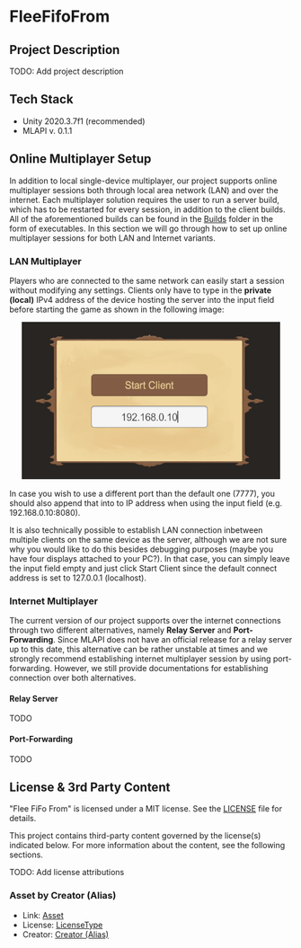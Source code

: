 # FleeFifoFrom

## Project Description

TODO: Add project description

## Tech Stack

* Unity 2020.3.7f1 (recommended)
* MLAPI v. 0.1.1

## Online Multiplayer Setup

In addition to local single-device multiplayer, our project supports online multiplayer sessions both through local area network (LAN) and over the internet. Each multiplayer solution requires the user to run a server build, which has to be restarted for every session, in addition to the client builds. All of the aforementioned builds can be found in the [Builds]() folder in the form of executables. In this section we will go through how to set up online multiplayer sessions for both LAN and Internet variants. 

### LAN Multiplayer

Players who are connected to the same network can easily start a session without modifying any settings. Clients only have to type in the **private (local)** IPv4 address of the device hosting the server into the input field before starting the game as shown in the following image:

<p align="center">
  <img width="460" height="280" src=https://github.com/metul/FleeFifoFrom/blob/networking_merge/Docs/ConnectionUI_Filled.PNG "Connection UI">
</p>


In case you wish to use a different port than the default one (7777), you should also append that into to IP address when using the input field (e.g. 192.168.0.10:8080).

It is also technically possible to establish LAN connection inbetween multiple clients on the same device as the server, although we are not sure why you would like to do this besides debugging purposes (maybe you have four displays attached to your PC?). In that case, you can simply leave the input field empty and just click Start Client since the default connect address is set to 127.0.0.1 (localhost).

### Internet Multiplayer

The current version of our project supports over the internet connections through two different alternatives, namely **Relay Server** and **Port-Forwarding**. Since MLAPI does not have an official release for a relay server up to this date, this alternative can be rather unstable at times and we strongly recommend establishing internet multiplayer session by using port-forwarding. However, we still provide documentations for establishing connection over both alternatives.

#### Relay Server

TODO

#### Port-Forwarding

TODO

## License & 3rd Party Content

"Flee FiFo From" is licensed under a MIT license. See the [LICENSE](LICENSE) file for details.

This project contains third-party content governed by the license(s) indicated below. For more information about the content, see the following sections.

TODO: Add license attributions

### Asset by Creator (Alias)

 * Link: [Asset]()
 * License: [LicenseType]()
 * Creator: [Creator (Alias)]()

